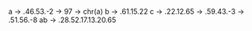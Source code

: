 a -> .46.53.-2 -> 97 -> chr(a)
b -> .61.15.22
c -> .22.12.65 -> .59.43.-3 -> .51.56.-8 
ab -> .28.52.17.13.20.65